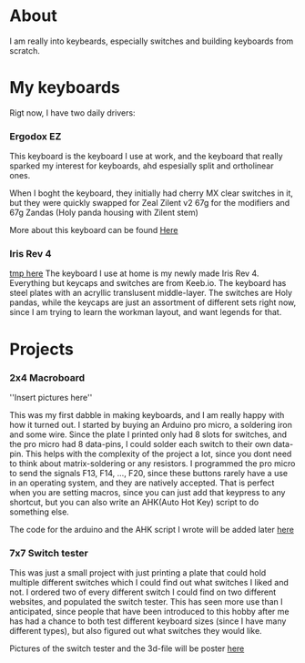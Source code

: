 # About
I am really into keybeards, especially switches and building keyboards from scratch.


# My keyboards
Rigt now, I have two daily drivers:

### Ergodox EZ
This keyboard is the keyboard I use at work, and the keyboard that really sparked my interest for keyboards, ahd espesially split and ortholinear ones.

When I boght the keyboard, they initially had cherry MX clear switches in it, but they were quickly swapped for Zeal Zilent v2 67g for the modifiers and 67g Zandas (Holy panda housing with Zilent stem)

More about this keyboard can be found [Here](ErgodoxEZ)


### Iris Rev 4
[tmp here](IrisRev4)
The keyboard I use at home is my newly made Iris Rev 4. 
Everything but keycaps and switches are from Keeb.io.
The keyboard has steel plates with an acryllic translusent middle-layer. 
The switches are Holy pandas, while the keycaps are just an assortment of different sets right now, since I am trying to learn the workman layout, and want legends for that.

# Projects

### 2x4 Macroboard
''Insert pictures here''

This was my first dabble in making keyboards, and I am really happy with how it turned out.
I started by buying an Arduino pro micro, a soldering iron and some wire.
Since the plate I printed only had 8 slots for switches, and the pro micro had 8 data-pins, I could solder each switch to their own data-pin.
This helps with the complexity of the project a lot, since you dont need to think about matrix-soldering or any resistors.
I programmed the pro micro to send the signals F13, F14, ..., F20, since these buttons rarely have a use in an operating system, and they are natively accepted. That is perfect when you are setting macros, since you can just add that keypress to any shortcut, but you can also write an AHK(Auto Hot Key) script to do something else.

The code for the arduino and the AHK script I wrote will be added later [here](projects)


### 7x7 Switch tester

This was just a small project with just printing a plate that could hold multiple different switches which I could find out what switches I liked and not.
I ordered two of every different switch I could find on two different websites, and populated the switch tester.
This has seen more use than I anticipated, since people that have been introduced to this hobby after me has had a chance to both test different keyboard sizes (since I have many different types), but also figured out what switches they would like.

Pictures of the switch tester and the 3d-file will be poster [here](projects)
